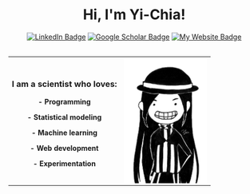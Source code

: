 <h1 align="center">Hi, I'm Yi-Chia!</h1>
<div align="center">
    <a href="https://www.linkedin.com/in/yichia/"><img src="https://img.shields.io/badge/LinkedIn-blue?style=for-the-badge&logo=linkedin&logoColor=white" alt="LinkedIn Badge"/></a>
    <a href="https://scholar.google.com/"><img src="https://img.shields.io/badge/Scholar-lightblue?style=for-the-badge&logo=googlescholar&logoColor=gray" alt="Google Scholar Badge"/></a>
    <a href="https://ycc.vision/"><img src="https://img.shields.io/badge/My%20website-darkslategray?style=for-the-badge&logo=github&logoColor=white" alt="My Website Badge"/></a>
</div>
<br />
<table id='container' align="center">
  <tr>
    <th>
        <div align="center">
            <h3>I am a scientist who loves: </h3>
            <p>- Programming</p>
            <p>- Statistical modeling</p>
            <p>- Machine learning</p>
            <p>- Web development</p>
            <p>- Experimentation</p>
        </div>
    </th>
    <th>
        <img src="media/sisters_half.png" alt="" style='display: block; height: 250px'/>
    </th>
  </tr>
</table>